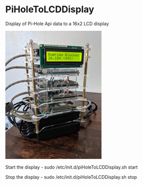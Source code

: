 # PiHoleToLCDDisplay
Display of Pi-Hole Api data to a 16x2 LCD display

![Cluster with LCD Display](cluster.jpg "Raspberry Pi cluster with LCD display")

Start the display - sudo /etc/init.d/piHoleToLCDDisplay.sh start

Stop the display - sudo /etc/init.d/piHoleToLCDDisplay.sh stop
